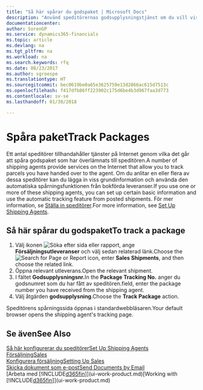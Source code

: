 ```yaml
---
title: "Så här spårar du godspaket | Microsoft Docs"
description: "Använd speditörernas godsupplysningstjänst om du vill visa förloppet för en leverans."
documentationcenter: 
author: SorenGP
ms.service: dynamics365-financials
ms.topic: article
ms.devlang: na
ms.tgt_pltfrm: na
ms.workload: na
ms.search.keywords: rfq
ms.date: 08/23/2017
ms.author: sgroespe
ms.translationtype: HT
ms.sourcegitcommit: bec0619be0a65e3625759e13d2866ac615d7513c
ms.openlocfilehash: f417dfb86ff223902c175d6be4b3d967faa3d773
ms.contentlocale: sv-se
ms.lasthandoff: 01/30/2018

---
```

# <a name="track-packages"></a><span data-ttu-id="04af4-103">Spåra paket</span><span class="sxs-lookup"><span data-stu-id="04af4-103">Track Packages</span></span>
<span data-ttu-id="04af4-104">Ett antal speditörer tillhandahåller tjänster på Internet genom vilka det går att spåra godspaket som har överlämnats till speditören.</span><span class="sxs-lookup"><span data-stu-id="04af4-104">A number of shipping agents provide services on the Internet that allow you to track parcels you have handed over to the agent.</span></span> <span data-ttu-id="04af4-105">Om du anlitar en eller flera av dessa speditörer kan du lägga in viss grundinformation och använda den automatiska spårningsfunktionen från bokförda leveranser.</span><span class="sxs-lookup"><span data-stu-id="04af4-105">If you use one or more of these shipping agents, you can set up certain basic information and use the automatic tracking feature from posted shipments.</span></span> <span data-ttu-id="04af4-106">För mer information, se [Ställa in speditörer](sales-how-to-set-up-shipping-agents.md).</span><span class="sxs-lookup"><span data-stu-id="04af4-106">For more information, see [Set Up Shipping Agents](sales-how-to-set-up-shipping-agents.md).</span></span>

## <a name="to-track-a-package"></a><span data-ttu-id="04af4-107">Så här spårar du godspaket</span><span class="sxs-lookup"><span data-stu-id="04af4-107">To track a package</span></span>
1. <span data-ttu-id="04af4-108">Välj ikonen ![Söka efter sida eller rapport](media/ui-search/search_small.png "Ikonen Söka efter sida eller rapport"), ange **Försäljningsutleveranser** och välj sedan relaterad länk.</span><span class="sxs-lookup"><span data-stu-id="04af4-108">Choose the ![Search for Page or Report](media/ui-search/search_small.png "Search for Page or Report icon") icon, enter **Sales Shipments**, and then choose the related link.</span></span>
2. <span data-ttu-id="04af4-109">Öppna relevant utleverans.</span><span class="sxs-lookup"><span data-stu-id="04af4-109">Open the relevant shipment.</span></span>
3. <span data-ttu-id="04af4-110">I fältet **Godsupplysningsnr.**</span><span class="sxs-lookup"><span data-stu-id="04af4-110">In the **Package Tracking No.**</span></span> <span data-ttu-id="04af4-111">anger du godsnumret som du har fått av speditören.</span><span class="sxs-lookup"><span data-stu-id="04af4-111">field, enter the package number you have received from the shipping agent.</span></span>
4. <span data-ttu-id="04af4-112">Välj åtgärden **godsupplysning**.</span><span class="sxs-lookup"><span data-stu-id="04af4-112">Choose the **Track Package** action.</span></span>

<span data-ttu-id="04af4-113">Speditörens spårningssida öppnas i standardwebbläsaren.</span><span class="sxs-lookup"><span data-stu-id="04af4-113">Your default browser opens the shipping agent's tracking page.</span></span>

## <a name="see-also"></a><span data-ttu-id="04af4-114">Se även</span><span class="sxs-lookup"><span data-stu-id="04af4-114">See Also</span></span>
[<span data-ttu-id="04af4-115">Så här konfigurerar du speditörer</span><span class="sxs-lookup"><span data-stu-id="04af4-115">Set Up Shipping Agents</span></span>](sales-how-to-set-up-shipping-agents.md)  
[<span data-ttu-id="04af4-116">Försäljning</span><span class="sxs-lookup"><span data-stu-id="04af4-116">Sales</span></span>](sales-manage-sales.md)  
[<span data-ttu-id="04af4-117">Konfigurera försäljning</span><span class="sxs-lookup"><span data-stu-id="04af4-117">Setting Up Sales</span></span>](sales-setup-sales.md)  
[<span data-ttu-id="04af4-118">Skicka dokument som e-post</span><span class="sxs-lookup"><span data-stu-id="04af4-118">Send Documents by Email</span></span>](ui-how-send-documents-email.md)  
<span data-ttu-id="04af4-119">[Arbeta med [!INCLUDE[d365fin](includes/d365fin_md.md)]](ui-work-product.md)</span><span class="sxs-lookup"><span data-stu-id="04af4-119">[Working with [!INCLUDE[d365fin](includes/d365fin_md.md)]](ui-work-product.md)</span></span>

